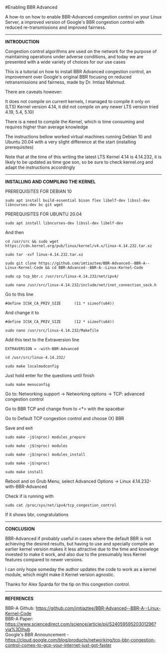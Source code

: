 #Enabling BBR Advanced

A how-to on how to enable BBR-Advanced congestion control on your Linux Server, a improved version of Google's BBR congestion control with reduced re-transmissions and improved fairness.

---

<b>INTRODUCTION</b>

Congestion control algorithms are used on the network for the purpose of maintaining operations under adverse conditions, and today we are presented with a wide variety of choices for our use cases

This is a tutorial on how to install BBR Advanced congestion control, an improvement over Google's original BBR focusing on reduced retransmissions and fairness, made by Dr. Imtiaz Mahmud.

There are caveats however:

It does not compile on current kernels, I managed to compile it only on (LTS) Kernel version 4.14, it did not compile on any newer LTS version tried 4.19, 5.4, 5.10)

There is a need to compile the Kernel, which is time consuming and requires higher than average knowledge

The instructions bellow worked virtual machines running Debian 10 and Ubuntu 20.04 with a very slight difference at the start (installing prerequisites)

Note that at the time of this writing the latest LTS Kernel 4.14 is 4.14.232, it is likely to be updated as time goe son, so be sure to check kernel.org and adapt the instructions accordingly

---

<b>INSTALLING AND COMPILING THE KERNEL</b>

PREREQUISITES FOR DEBIAN 10

    sudo apt install build-essential bison flex libelf-dev libssl-dev libncurses-dev bc git wget

PREREQUISITES FOR UBUNTU 20.04

    sudo apt install libncurses-dev libssl-dev libelf-dev

And then

    cd /usr/src && sudo wget https://cdn.kernel.org/pub/linux/kernel/v4.x/linux-4.14.232.tar.xz

    sudo tar -xvf linux-4.14.232.tar.xz

    sudo git clone https://github.com/imtiaztee/BBR-Advanced--BBR-A--Linux-Kernel-Code && cd BBR-Advanced--BBR-A--Linux-Kernel-Code

    sudo cp tcp_bbr.c /usr/src/linux-4.14.232/net/ipv4/

    sudo nano /usr/src/linux-4.14.232/include/net/inet_connection_sock.h

Go to this line

    #define ICSK_CA_PRIV_SIZE      (11 * sizeof(u64))

And change it to

    #define ICSK_CA_PRIV_SIZE      (12 * sizeof(u64))

    sudo nano /usr/src/linux-4.14.232/Makefile

Add this text to the Extraversion line

    EXTRAVERSION = -with-BBR-Advanced

    cd /usr/src/linux-4.14.232/

    sudo make localmodconfig

Just hold enter for the questions until finish

    sudo make menuconfig

Go to: Networking support → Networking options → TCP: advanced congestion control

Go to BBR TCP and change from <M> to <*> with the spacebar

Go to Default TCP congestion control and choose (X) BBR

Save and exit

    sudo make -j$(nproc) modules_prepare

    sudo make -j$(nproc) modules

    sudo make -j$(nproc) modules_install

    sudo make -j$(nproc)

    sudo make install

Reboot and on Grub Menu, select Advanced Options -> Linux 4.14.232-with-BBR-Advanced

Check if is running with

    sudo cat /proc/sys/net/ipv4/tcp_congestion_control

If it shows bbr, congratulations


---

<b>CONCLUSION</b>

BBR-Advanced if probably useful in cases where the default BBR is not achieving the desired results, but having to use and specially compile an earlier kernel version makes it less attractive due to the time and knowlege invested to make it work, and also due to the presumably less Kernel features compared to newer versions.

I can only hope someday the author updates the code to work as a kernel module, which might make it Kernel version agnostic.

Thanks for Alex Sparda for the tip on this congestion control.

---

<b>REFERENCES</b>

BBR-A Github: https://github.com/imtiaztee/BBR-Advanced--BBR-A--Linux-Kernel-Code</br>
BBR-A Paper: https://www.sciencedirect.com/science/article/pii/S2405959520301296?via%3Dihub</br>
Google's BBR Announcement - https://cloud.google.com/blog/products/networking/tcp-bbr-congestion-control-comes-to-gcp-your-internet-just-got-faster</br>
